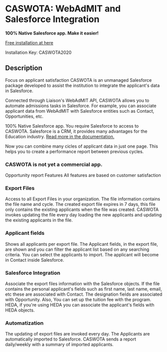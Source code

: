 # CASWOTA: WebAdMIT and Salesforce Integration
**100% Native Salesforce app. Make it easier!**

[Free installation at here](https://login.salesforce.com/packaging/installPackage.apexp?p0=04t3i000002ikjJAAQ)

Installation Key: CASWOTA2020

## Description
Focus on applicant satisfaction
CASWOTA is an unmanaged Salesforce package developed to assist the institution to integrate the applicant's data in Salesforce.

Connected through Liaison's WebAdMIT API, CASWOTA allows you to automate admissions tasks in Salesforce. For example, you can associate applicant data from WebAdMIT with Salesforce entities such as Contact, Opportunities, etc.

100% Native Salesforce app. You require Salesforce to access to CASWOTA. Salesforce is a CRM, it provides many advantages for the Education industry.
[Read more in the documentation.](CASWOTA_Documentation.md)

Now you can combine many cicles of applicant data in just one page. This helps you to create a performance report between previous cycles.

### CASWOTA is not yet a commercial app.

Opportunity report
Features
All features are based on customer satisfaction

### Export Files
Access to all Export Files in your organization. The file information contains the file name and cycle.
The created export file expires in 7 days, this file only contains the existing applicants when the file was created. CASWOTA invokes updating the file every day loading the new applicants and updating the existing applicants in the file.

### Applicant fields
Shows all applicants per export file.
The Applicant fields, in the export file, are shown and you can filter the applicant list based on any searching criteria.
You can select the applicants to import. The applicant will become in Contact inside Salesforce.

### Salesforce Integration
Associate the export files information with the Salesforce objects. If the file contains the personal applicant's fields such as first name, last name, email, etc these are associated with Contact. The designation fields are associated with Opportunity. Also, You can set up the tuition fee with the program.
HEDA, if you're using HEDA you can associate the applicant's fields with HEDA objects.

### Automatization
The updating of export files are invoked every day.
The Applicants are automatically imported to Salesforce.
CASWOTA sends a report daily/weekly with a summary of imported applicants.

